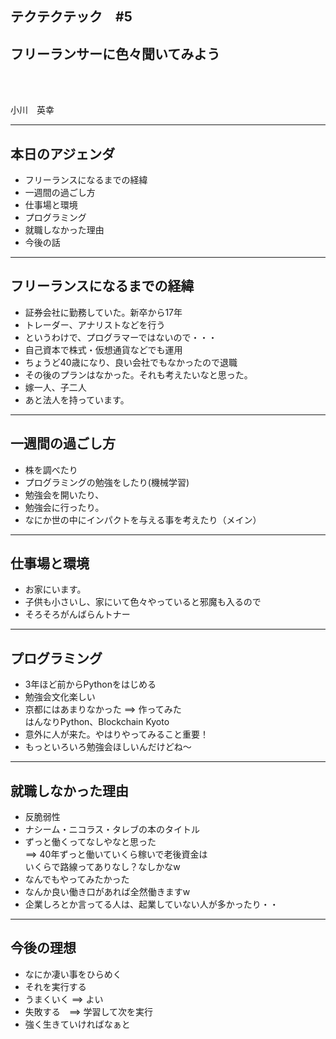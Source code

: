 ## テクテクテック　#5
## フリーランサーに色々聞いてみよう
<br>     
<br>
<p>小川　英幸</p>

---
## 本日のアジェンダ
* フリーランスになるまでの経緯     
* 一週間の過ごし方     
* 仕事場と環境      
* プログラミング     
* 就職しなかった理由     
* 今後の話         
    
---

## フリーランスになるまでの経緯
* 証券会社に勤務していた。新卒から17年     
* トレーダー、アナリストなどを行う     
* というわけで、プログラマーではないので・・・    
* 自己資本で株式・仮想通貨などでも運用     
* ちょうど40歳になり、良い会社でもなかったので退職    
* その後のプランはなかった。それも考えたいなと思った。
* 嫁一人、子二人     
* あと法人を持っています。      
      
---

## 一週間の過ごし方
* 株を調べたり     
* プログラミングの勉強をしたり(機械学習)    
* 勉強会を開いたり、    
* 勉強会に行ったり。     
* なにか世の中にインパクトを与える事を考えたり（メイン）      
      
---

## 仕事場と環境
* お家にいます。    
* 子供も小さいし、家にいて色々やっていると邪魔も入るので      
* そろそろがんばらんトナー    
     
---

## プログラミング
* 3年ほど前からPythonをはじめる     
* 勉強会文化楽しい     
* 京都にはあまりなかった ==> 作ってみた      
  はんなりPython、Blockchain Kyoto       
* 意外に人が来た。やはりやってみること重要！        
* もっといろいろ勉強会ほしいんだけどね〜          

---

## 就職しなかった理由    
* 反脆弱性       
* ナシーム・ニコラス・タレブの本のタイトル  
* ずっと働くってなしやなと思った     
==> 40年ずっと働いていくら稼いで老後資金は      
    いくらで路線ってありなし？なしかなw     
* なんでもやってみたかった    
* なんか良い働き口があれば全然働きますw      
* 企業しろとか言ってる人は、起業していない人が多かったり・・    

---

## 今後の理想
* なにか凄い事をひらめく     
* それを実行する     
* うまくいく  ==> よい     
* 失敗する　==> 学習して次を実行     
* 強く生きていければなぁと   




